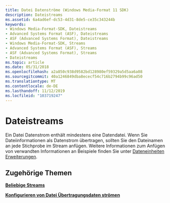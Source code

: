 ```yaml
---
title: Datei Datenströme (Windows Media-Format 11 SDK)
description: Dateistreams
ms.assetid: 6a4ad6ef-dc53-4d31-8de5-ce35c343244b
keywords:
- Windows Media-Format-SDK, Dateistreams
- Advanced Systems Format (ASF), Dateistreams
- ASF (Advanced Systems Format), Dateistreams
- Windows Media-Format-SDK, Streams
- Advanced Systems Format (ASF), Streams
- ASF (Advanced Systems Format), Streams
- Dateistreams
ms.topic: article
ms.date: 05/31/2018
ms.openlocfilehash: a2a850c938d9582bd128980ef59329a5d5aa6a08
ms.sourcegitcommit: 40a1246849dba8ececf54c716b2794b99c96ad50
ms.translationtype: MT
ms.contentlocale: de-DE
ms.lasthandoff: 11/12/2019
ms.locfileid: "103719247"
---
```

# <a name="file-streams"></a>Dateistreams

Ein Datei Datenstrom enthält mindestens eine Datendatei. Wenn Sie Dateiinformationen als Datenstrom übertragen, sollten Sie den Dateinamen an jede Stichprobe im Stream anfügen. Weitere Informationen zum Anfügen von verwandten Informationen an Beispiele finden Sie unter [Dateneinheiten Erweiterungen](data-unit-extensions.md).

## <a name="related-topics"></a>Zugehörige Themen

<dl> <dt>

[**Beliebige Streams**](arbitrary-streams.md)
</dt> <dt>

[**Konfigurieren von Datei Übertragungsdaten strömen**](configuring-file-transfer-streams.md)
</dt> </dl>

 

 




